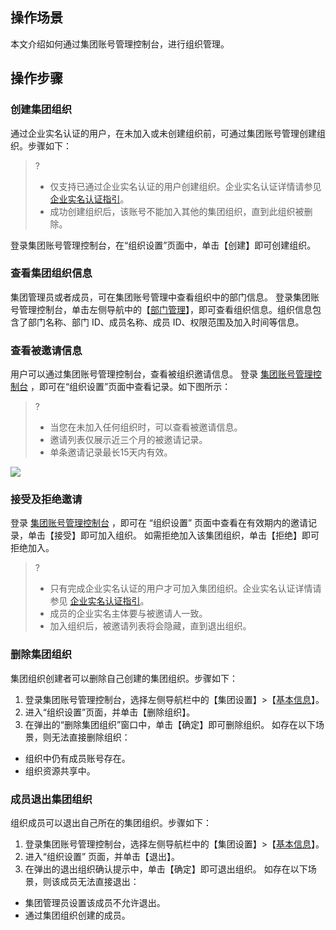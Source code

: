 ## 操作场景
本文介绍如何通过集团账号管理控制台，进行组织管理。

## 操作步骤

### 创建集团组织[](id:createOrganization)
通过企业实名认证的用户，在未加入或未创建组织前，可通过集团账号管理创建组织。步骤如下：
>?
>- 仅支持已通过企业实名认证的用户创建组织。企业实名认证详情请参见 [企业实名认证指引](https://cloud.tencent.com/document/product/378/10496)。
>- 成功创建组织后，该账号不能加入其他的集团组织，直到此组织被删除。
>
登录集团账号管理控制台，在“组织设置”页面中，单击【创建】即可创建组织。


### 查看集团组织信息

集团管理员或者成员，可在集团账号管理中查看组织中的部门信息。
登录集团账号管理控制台，单击左侧导航中的【[部门管理](https://console.cloud.tencent.com/organization/relation)】，即可查看组织信息。组织信息包含了部门名称、部门 ID、成员名称、成员 ID、权限范围及加入时间等信息。

### 查看被邀请信息[](id:invitation)
用户可以通过集团账号管理控制台，查看被组织邀请信息。
登录 [集团账号管理控制台](https://console.cloud.tencent.com/organization) ，即可在“组织设置”页面中查看记录。如下图所示：
>?
>- 当您在未加入任何组织时，可以查看被邀请信息。
>- 邀请列表仅展示近三个月的被邀请记录。
>- 单条邀请记录最长15天内有效。
>
![](https://main.qcloudimg.com/raw/a2e16879497bd2fa707ee5660b329873.png)

### 接受及拒绝邀请
登录 [集团账号管理控制台](https://console.cloud.tencent.com/organization) ，即可在 “组织设置” 页面中查看在有效期内的邀请记录，单击【接受】即可加入组织。
如需拒绝加入该集团组织，单击【拒绝】即可拒绝加入。
>?
> - 只有完成企业实名认证的用户才可加入集团组织。企业实名认证详情请参见 [企业实名认证指引](https://cloud.tencent.com/document/product/378/10496)。
>- 成员的企业实名主体要与被邀请人一致。
>- 加入组织后，被邀请列表将会隐藏，直到退出组织。
>

### 删除集团组织[](id:deleteOrganization)
集团组织创建者可以删除自己创建的集团组织。步骤如下：
1. 登录集团账号管理控制台，选择左侧导航栏中的【集团设置】>【[基本信息](https://console.cloud.tencent.com/organization/setting)】。 
2. 进入“组织设置”页面，并单击【删除组织】。
3. 在弹出的“删除集团组织”窗口中，单击【确定】即可删除组织。
如存在以下场景，则无法直接删除组织：
 - 组织中仍有成员账号存在。
 - 组织资源共享中。

### 成员退出集团组织[](id:outOrganization)
组织成员可以退出自己所在的集团组织。步骤如下：
1. 登录集团账号管理控制台，选择左侧导航栏中的【集团设置】>【[基本信息](https://console.cloud.tencent.com/organization/setting)】。 
1. 进入“组织设置” 页面，并单击【退出】。
3. 在弹出的退出组织确认提示中，单击【确定】即可退出组织。
如存在以下场景，则该成员无法直接退出：
 - 集团管理员设置该成员不允许退出。
 - 通过集团组织创建的成员。
